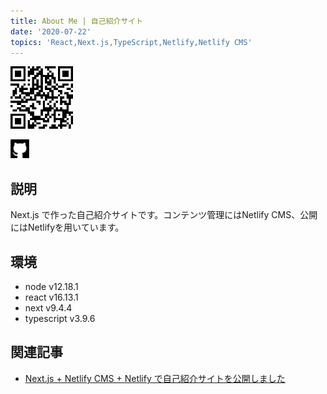 ```yaml
---
title: About Me | 自己紹介サイト
date: '2020-07-22'
topics: 'React,Next.js,TypeScript,Netlify,Netlify CMS'
---
```

[<img src="https://raw.githubusercontent.com/toshikisugiyama/aboutme/master/src/public/images/uploads/qr-code.svg" alt="QR code" width="100" height="100" style="margin: 0 auto" >](https://aboutme-toshikisugiyama.netlify.app)

<img src="https://raw.githubusercontent.com/toshikisugiyama/aboutme/master/src/public/images/snsIcons/github.svg" alt="github" width="30" height="30" >

## 説明
Next.js で作った自己紹介サイトです。コンテンツ管理にはNetlify CMS、公開にはNetlifyを用いています。

## 環境
- node v12.18.1
- react v16.13.1
- next v9.4.4
- typescript v3.9.6

## 関連記事
- [Next.js + Netlify CMS + Netlify で自己紹介サイトを公開しました](https://aboutme-toshikisugiyama.netlify.app/blog/2020-07-21_next-js-netlify-cms-netlify-%E3%81%A7%E8%87%AA%E5%B7%B1%E7%B4%B9%E4%BB%8B%E3%82%B5%E3%82%A4%E3%83%88%E3%82%92%E5%85%AC%E9%96%8B%E3%81%97%E3%81%BE%E3%81%97%E3%81%9F)
